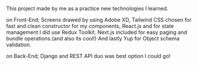 This project made by me as a practice new technologies I learned.

on Front-End;
Screens drawed by using Adobe XD,
Tailwind CSS chosen for fast and clean constructor for my components,
React.js and for state management I did use Redux Toolkit.
Next.js included for easy paging and bundle operations.(and also its cool!)
And lastly Yup for Object schema validation.

on Back-End;
Django and REST API duo was best option I could go!

